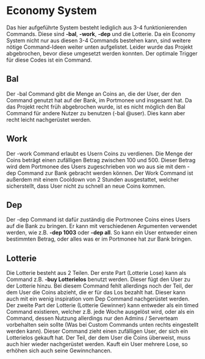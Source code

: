<h1>Economy System</h1>
Das hier aufgeführte System besteht lediglich aus 3-4 funktionierenden Commands. Diese sind <b>-bal</b>, <b>-work</b>, <b>-dep</b> und die Lotterie.
Da ein Economy System nicht nur aus diesen 3-4 Commands bestehen kann, sind weitere nötige Command-Ideen weiter unten aufgelistet. Leider wurde das Projekt abgebrochen, bevor diese umgesetzt werden konnten.
Der optimale Trigger für diese Codes ist ein Command.

<h2>Bal</h2>
Der -bal Command gibt die Menge an Coins an, die der User, der den Command genutzt hat auf der Bank, im Portmonee und insgesamt hat.
Da das Projekt recht früh abgebrochen wurde, ist es nicht möglich den Bal Command für andere Nutzer zu benutzen (-bal @user). Dies kann aber recht leicht nachgerüstet werden.

<h2>Work</h2>
Der -work Command erlaubt es Usern Coins zu verdienen. Die Menge der Coins beträgt einen zufälligen Betrag zwischen 100 und 500. Dieser Betrag wird dem Portmonee des Users zugeschrieben von wo aus sie mit dem -dep Command zur Bank gebracht werden können.
Der Work Command ist außerdem mit einem Cooldown von 2 Stunden ausgestattet, welcher sicherstellt, dass User nicht zu schnell an neue Coins kommen.

<h2>Dep</h2>
Der -dep Command ist dafür zuständig die Portmonee Coins eines Users auf die Bank zu bringen.
Er kann mit verschiedenen Argumenten verwendet werden, wie z.B. <b>-dep 1003</b> oder <b>-dep all</b>.
So kann ein User entweder einen bestimmten Betrag, oder alles was er im Portmonee hat zur Bank bringen.

<h2>Lotterie</h2>
Die Lotterie besteht aus 2 Teilen. Der erste Part (Lotterie Lose) kann als Command z.B. <b>-buy Lotterielos</b> benutzt werden. Dieser fügt den User zu der Lotterie hinzu.
Bei diesem Command fehlt allerdings noch der Teil, der dem User die Coins abzieht, die er für das Los bezahlt hat. Dieser kann auch mit ein wenig inspiration vom Dep Command nachgerüstet werden.
Der zweite Part der Lotterie (Lotterie Gewinner) kann entweder als ein timed Command existieren, welcher z.B. jede Woche ausgelöst wird, oder als ein Command, dessen Nutzung allerdings nur den Admins / Serverteam vorbehalten sein sollte (Was bei Custom Commands unten rechts eingestellt werden kann). Dieser Command zieht einen zufälligen User, der sich ein Lotterielos gekauft hat. Der Teil, der dem User die Coins überweist, muss auch hier wieder nachgerüstet werden.
Kauft ein User mehrere Lose, so erhöhen sich auch seine Gewinnchancen.